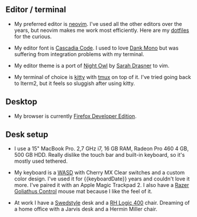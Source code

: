## Editor / terminal

- My preferred editor is [neovim](https://neovim.io/). I've used all the other
  editors over the years, but neovim makes me work most efficiently. Here
  are my [dotfiles](https://rlaur.in/dotfiles) for the curious.

- My editor font is [Cascadia Code](https://github.com/microsoft/cascadia-code).
  I used to love [Dank Mono](https://dank.sh/) but was suffering from
  integration problems with my terminal.

- My editor theme is a port of [Night Owl](https://github.com/haishanh/night-owl.vim) by [Sarah Drasner](https://sarahdrasnerdesign.com/) to vim.

- My terminal of choice is [kitty](https://github.com/kovidgoyal/kitty) with
  [tmux](https://github.com/tmux/tmux) on top of it. I've
  tried going back to Iterm2, but it feels so sluggish after using kitty.

## Desktop

- My browser is currently [Firefox Developer Edition](https://www.mozilla.org/en-US/firefox/developer/).

## Desk setup

- I use a 15" MacBook Pro. 2,7 GHz i7, 16 GB RAM, Radeon Pro 460 4 GB, 500 GB HDD. Really dislike the touch bar and built-in keyboard, so it's mostly used tethered.

- My keyboard is a [WASD](http://www.wasdkeyboards.com/index.php/) with Cherry
  MX Clear switches and a custom color design. I've used it for {{keyboardDate}}
  years and couldn't love it more. I've paired it with an Apple Magic Trackpad 2. I also have a [Razer Goliathus Control](https://www.razer.com/eu-en/gaming-mouse-mats/razer-goliathus-control) mouse mat because I like the feel of it.

- At work I have a [Swedstyle](http://www.swedstyle.com/en) desk and a [RH Logic
  400](https://store.flokk.com/global/en-gb/products/rh-logic?model=3550-STD&code=017Q5K) chair. Dreaming of a home office with a Jarvis desk and a Hermin Miller chair.
